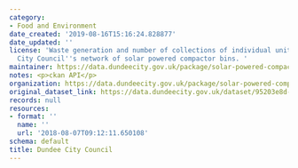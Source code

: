 ```yaml
---
category:
- Food and Environment
date_created: '2019-08-16T15:16:24.828877'
date_updated: ''
license: 'Waste generation and number of collections of individual units within Dundee
  City Council''s network of solar powered compactor bins. '
maintainer: https://data.dundeecity.gov.uk/package/solar-powered-compactor-bins-waste-generation
notes: <p>ckan API</p>
organization: https://data.dundeecity.gov.uk/package/solar-powered-compactor-bins-waste-generation
original_dataset_link: https://data.dundeecity.gov.uk/dataset/95203e8d-129d-4873-96aa-b99ad4240433/resource/5fe56e36-d3d3-4ec0-a10b-55cad720259b/download/waste-generation-hourly-june-2019.csv
records: null
resources:
- format: ''
  name: ''
  url: '2018-08-07T09:12:11.650108'
schema: default
title: Dundee City Council
---
```

